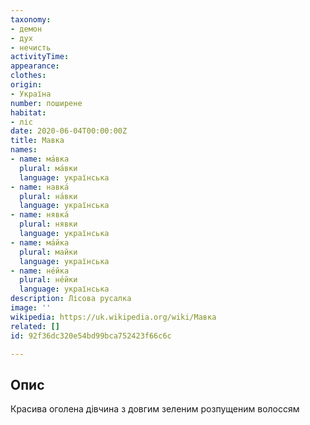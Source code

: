 ```yaml
---
taxonomy:
- демон
- дух
- нечисть
activityTime:
appearance:
clothes:
origin:
- Україна
number: поширене
habitat:
- ліс
date: 2020-06-04T00:00:00Z
title: Мавка
names:
- name: ма́вка
  plural: ма́вки
  language: українська
- name: навка́
  plural: на́вки
  language: українська
- name: нявка́
  plural: нявки
  language: українська
- name: ма́йка
  plural: майки
  language: українська
- name: не́йка
  plural: не́йки
  language: українська
description: Лісова русалка
image: ''
wikipedia: https://uk.wikipedia.org/wiki/Мавка
related: []
id: 92f36dc320e54bd99bca752423f66c6c

---
```

## Опис

Красива оголена дівчина з довгим зеленим розпущеним волоссям
